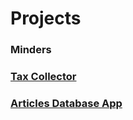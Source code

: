 # Projects

### Minders

### [Tax Collector](https://thetaxcollector.herokuapp.com)

### [Articles Database App](https://tales-from-a-mongo-db.herokuapp.com)
